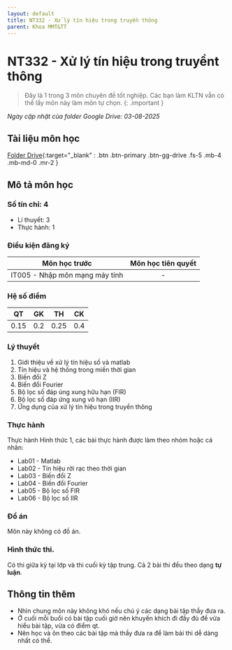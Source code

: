 ```yaml
---
layout: default
title: NT332 - Xử lý tín hiệu trong truyền thông
parent: Khoa MMT&TT
---
```


# NT332 - Xử lý tín hiệu trong truyềnt thông

> Đây là 1 trong 3 môn chuyên đề tốt nghiệp. Các bạn làm KLTN vẫn có thể lấy môn này làm môn tự chọn.
{: .important }

*Ngày cập nhật của folder Google Drive: 03-08-2025*
## Tài liệu môn học

[Folder Drive](https://drive.google.com/drive/folders/1oXVvIIK20xjfJbKZW3bCBXViEnjUS3Bs){:target="_blank" : .btn .btn-primary .btn-gg-drive .fs-5 .mb-4 .mb-md-0 .mr-2 }

## Mô tả môn học

### Số tín chỉ: 4
- Lí thuyết: 3
- Thực hành: 1

### Điều kiện đăng ký

| Môn học trước | Môn học tiên quyết |  
|------|-----|  
| <center>IT005 - Nhập môn mạng máy tính</center> | <center>-</center> |  

### Hệ số điểm

| QT | GK | TH | CK |  
|------|-----|-----|-----|  
| <center>0.15</center> | <center>0.2</center> | <center>0.25</center> | <center>0.4</center> |  

### Lý thuyết

1. Giới thiệu về xử lý tín hiệu số và matlab
2. Tín hiệu và hệ thống trong miền thời gian
3. Biến đổi Z
4. Biến đổi Fourier
5. Bộ lọc số đáp úng xung hữu hạn (FIR)
6. Bộ lọc số đáp ứng xung vô hạn (IIR)
7. Ứng dụng của xử lý tín hiệu trong truyền thông

### Thực hành

Thực hành Hình thức 1, các bài thực hành được làm theo nhóm hoặc cá nhân:
- Lab01 - Matlab
- Lab02 - Tín hiệu rời rạc theo thời gian
- Lab03 - Biến đổi Z
- Lab04 - Biến đổi Fourier
- Lab05 - Bộ lọc số FIR
- Lab06 - Bộ lọc số IIR

### Đồ án

Môn này không có đồ án.

### Hình thức thi.

Có thi giữa kỳ tại lớp và thi cuối kỳ tập trung. Cả 2 bài thi đều theo dạng **tự luận**.

## Thông tin thêm

- Nhìn chung môn này không khó nếu chú ý các dạng bài tập thầy đưa ra.
- Ở cuối mỗi buổi có bài tập cuối giờ nên khuyến khích đi đầy đủ để vừa hiểu bài tập, vừa có điểm qt.
- Nên học và ôn theo các bài tập mà thầy đưa ra để làm bài thi dễ dàng nhất có thể.
